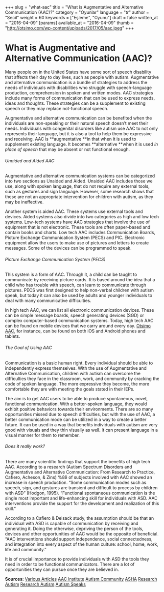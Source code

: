 +++
slug = "what-aac"
title = "What is Augmentative and Alternative Communication (AAC)?"
category = "Oyunlar"
language = "tr"
author = "Secil"
weight = 60
keywords = ["Eşleme", "Oyunu"]
draft = false
written_at = "2016-04-09"
[params]
available_at = "2016-04-09"
thumb = "http://otsimo.com/wp-content/uploads/2017/05/aac.jpeg"
+++


# What is Augmentative and Alternative Communication (AAC)?

Many people on in the United States have some sort of speech disability that affects their day to day lives, such as people with autism. Augmentative and alternative communication is a bundle of strategies to address the needs of individuals with disabilities who struggle with speech-language production, comprehension in spoken and written modes. AAC strategies include many forms of communication that can be used to express needs, ideas and thoughts. These strategies can be a supplement to existing speech or they may replace not-functional speech.

Augmentative and alternative communication can be benefited when the individuals are non-speaking or their natural speech doesn’t meet their needs. Individuals with congenital disorders like autism use AAC to not only represents their language, but it is also a tool to help them be expressive and receiving. AAC is **augmentative **in that when it is used to supplement existing language. It becomes **alternative **when it is used _in place of speech_ that may be absent or not functional enough.

###### Unaided and Aided AAC

Augmentative and alternative communication systems can be categorized into two sections as Unaided and Aided. Unaided AAC includes those we use, along with spoken language, that do not require any external tools, such as gestures and sign language. However, some research shows that these are not an appropriate intervention for children with autism, as they may be ineffective.

Another system is aided AAC. These systems use external tools and devices. Aided systems also divide into two categories as high and low tech systems. Low-tech systems have AAC strategies that involve the use of equipment that is not electronic. These tools are often paper-based and contain books and charts. Low tech AAC includes Communication Boards, Picture Exchange Communication System (PECS) and PIC. Electronic equipment allow the users to make use of pictures and letters to create messages. Some of the devices can be programmed to speak.

###### Picture Exchange Communication System (PECS)

This system is a form of AAC. Through it, a child can be taught to communicate by receiving picture cards. It is based around the idea that a child who has trouble with speech, can learn to communicate through pictures. PECS was first designed to help non-verbal children with autism speak, but today it can also be used by adults and younger individuals to deal with many communicative difficulties.

In high tech AAC, we can list all electronic communication devices. These can be simple message boards, speech generating devices (SGD) or complex computer-based communication systems. Today, high tech AAC can be found on mobile devices that we carry around every day. [Otsimo AAC](https://itunes.apple.com/tr/app/otsimo-%C3%A7ocuk-otizm-aile-e%C4%9Fitim-oyun-harf-haf%C4%B1za/id1084723770?l=tr&mt=8), for instance, can be found on both iOS and Android phones and tablets.


###### The Goal of Using AAC

Communication is a basic human right. Every individual should be able to independently express themselves. With the use of Augmentative and Alternative Communication, children with autism can overcome the difficulties they face in the classroom, work, and community by cracking the code of spoken language. The more expressive they become, the more comfortable they are with meeting the goals stated in their IEPs.

The aim is to get AAC users to be able to produce spontaneous, novel, functional communication. With a better-spoken language, they would exhibit positive behaviors towards their environments. There are so many opportunities missed due to speech difficulties, but with the use of AAC, a better communication mode can be utilized in a way to create a better future. It can be used in a way that benefits individuals with autism are very good with visuals and they thin visually as well. It can present language in a visual manner for them to remember.

###### Does it really work?

There are many scientific findings that support the benefits of high tech AAC. According to a research (Autism Spectrum Disorders and Augmentative and Alternative Communication: From Research to Practice, Cafiero, Acheson, & Zins) %89 of subjects involved with AAC showed an increase in speech production. “Some communication modes such as speech, sign, and gestures are transient and difficult to process by children with ASD” (Hodgon, 1995). “Functional spontaneous communication is the single most important and life-enhancing skill for individuals with ASD. AAC interventions provide the support for the development and realization of this skill.”

According to a Cafiero & Delsack study, the assumption should be that an individual with ASD is capable of communication by receiving and generating it. Doing the otherwise, depriving the person of the tools, devices and other opportunities of AAC would be the opposite of beneficial. “AAC interventions should support independence, social connectedness, and integration into every aspect of the human culture: school, home, work, life and community.”

It is of crucial importance to provide individuals with ASD the tools they need in order to be functional communicators. There are a lot of opportunities they can pursue once they are believed in.

**Sources:** [Various Articles](http://www.dynavoxtech.com/training/toolkit/details.aspx?id=303) [AAC Institute](http://bit.ly/2pB95l7) [Autism Community](http://bit.ly/2qtsgxt) [ASHA](http://www.asha.org/PRPSpecificTopic.aspx?folderid=8589942773&section=Key_Issues) [Research Autism](http://www.researchautism.net/autism-interventions/types/alternative-and-augmentative-communication/picture-exchange-communication-system-and-autism) [Research Autism](http://researchautism.net/autism-interventions/types/alternative-and-augmentative-communication) [Autism Speaks](https://www.autismspeaks.org/sites/default/files/augmentative_alternative_communication_webinar.pdf)
